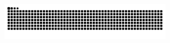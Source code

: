 
<div align="center">
 
![Snake animation](https://github.com/OrhanUzel/OrhanUzel/blob/output/github-contribution-grid-snake.svg)

</div>


